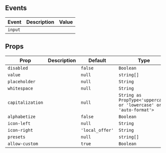 ## Events

| Event   | Description | Value |
| ------- | ----------- | ----- |
| `input` |             |       |

## Props

| Prop             | Description | Default         | Type                                                              |
| ---------------- | ----------- | --------------- | ----------------------------------------------------------------- |
| `disabled`       |             | `false`         | `Boolean`                                                         |
| `value`          |             | `null`          | `string[]`                                                        |
| `placeholder`    |             | `null`          | `String`                                                          |
| `whitespace`     |             | `null`          | `String`                                                          |
| `capitalization` |             | `null`          | `String as PropType<'uppercase' or 'lowercase' or 'auto-format'>` |
| `alphabetize`    |             | `false`         | `Boolean`                                                         |
| `icon-left`      |             | `null`          | `String`                                                          |
| `icon-right`     |             | `'local_offer'` | `String`                                                          |
| `presets`        |             | `null`          | `string[]`                                                        |
| `allow-custom`   |             | `true`          | `Boolean`                                                         |
